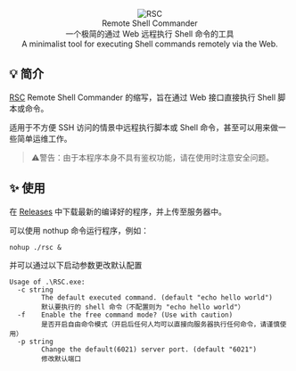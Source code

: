 <p align="center">
<img alt="RSC" src="https://user-images.githubusercontent.com/27763415/224210541-f0167570-33c2-42d7-b17a-33585fa82915.png">
<br>
Remote Shell Commander
<br>
一个极简的通过 Web 远程执行 Shell 命令的工具
<br>
A minimalist tool for executing Shell commands remotely via the Web.
</p>

## 💡 简介

[RSC](https://github.com/JesseTzh/RSC) Remote Shell Commander 的缩写，旨在通过 Web 接口直接执行 Shell 脚本或命令。

适用于不方便 SSH 访问的情景中远程执行脚本或 Shell 命令，甚至可以用来做一些简单运维工作。

>⚠️警告：由于本程序本身不具有鉴权功能，请在使用时注意安全问题。

## ✨ 使用
在 [Releases](https://github.com/JesseTzh/RSC/releases) 中下载最新的编译好的程序，并上传至服务器中。

可以使用 nothup 命令运行程序，例如：
```
nohup ./rsc &
```
并可以通过以下启动参数更改默认配置
```
Usage of .\RSC.exe:
  -c string
        The default executed command. (default "echo hello world")
        默认要执行的 shell 命令（不配置则为 "echo hello world"）
  -f    Enable the free command mode? (Use with caution)
        是否开启自由命令模式（开启后任何人均可以直接向服务器执行任何命令，请谨慎使用）
  -p string
        Change the default(6021) server port. (default "6021")
        修改默认端口
```
